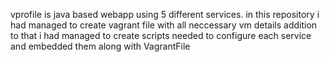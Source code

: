 vprofile is java based webapp using 5 different services.
in this repository i had managed to create vagrant file with all neccessary vm details
addition to that i had managed to create scripts needed to configure each service and embedded them along with VagrantFile
